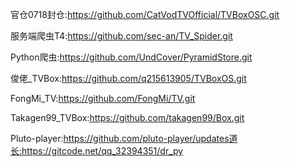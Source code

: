 官仓0718封仓:https://github.com/CatVodTVOfficial/TVBoxOSC.git

服务端爬虫T4:https://github.com/sec-an/TV_Spider.git

Python爬虫:https://github.com/UndCover/PyramidStore.git

俊佬_TVBox:https://github.com/q215613905/TVBoxOS.git

FongMi_TV:https://github.com/FongMi/TV.git

Takagen99_TVBox:https://github.com/takagen99/Box.git

Pluto-player:https://github.com/pluto-player/updates道长:https://gitcode.net/qq_32394351/dr_py
